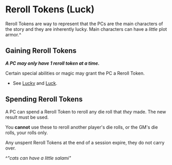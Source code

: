 # Reroll Tokens (Luck)

Reroll Tokens are way to represent that the PCs are the main characters of the story and they are inherently lucky. Main characters can have a *little* plot armor.^

## Gaining Reroll Tokens

***A PC may only have 1 reroll token at a time.***

Certain special abilities or magic may grant the PC a Reroll Token.

- See [Lucky](../../Player%20Characters/Ancenstries/Human.md#Lucky) and [Luck](../../Magic/Spells/Spells%20by%20Level/Level%202/Luck.md).

## Spending Reroll Tokens

A PC can spend a Reroll Token to reroll any die roll that *they* made. The new result must be used.

You **cannot** use these to reroll another player's die rolls, or the GM's die rolls, your rolls only.

Any unspent Reroll Tokens at the end of a session expire, they do not carry over.

^*"cats can have a little salami"*
